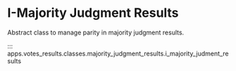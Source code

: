 # I-Majority Judgment Results

Abstract class to manage parity in majority judgment results.

::: apps.votes_results.classes.majority_judgment_results.i_majority_judment_results